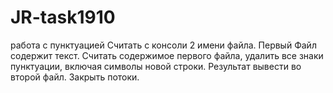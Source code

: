 # JR-task1910
работа с пунктуацией
Считать с консоли 2 имени файла.
Первый Файл содержит текст.
Считать содержимое первого файла, удалить все знаки пунктуации, включая символы новой строки. Результат вывести во второй файл.
Закрыть потоки.
